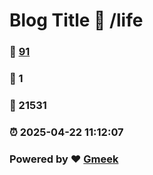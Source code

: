 # Blog Title :link: /life 
### :page_facing_up: [91](/life/tag.html) 
### :speech_balloon: 1 
### :hibiscus: 21531 
### :alarm_clock: 2025-04-22 11:12:07 
### Powered by :heart: [Gmeek](https://github.com/Meekdai/Gmeek)
